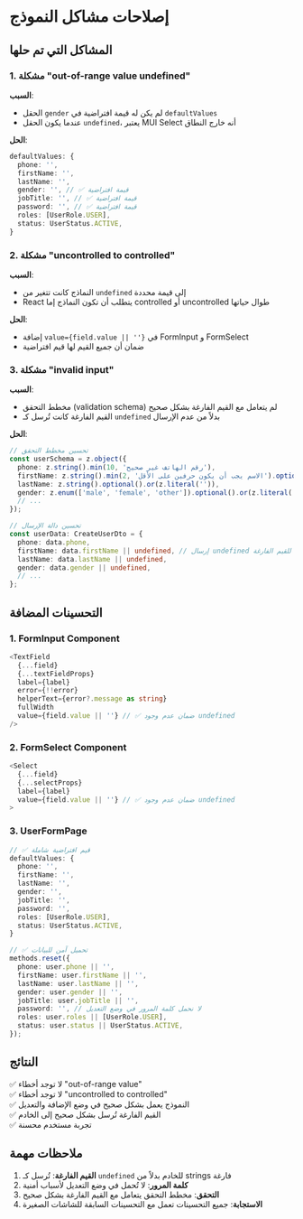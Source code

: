 # إصلاحات مشاكل النموذج

## المشاكل التي تم حلها

### 1. مشكلة "out-of-range value undefined"
**السبب**: 
- الحقل `gender` لم يكن له قيمة افتراضية في `defaultValues`
- عندما يكون الحقل `undefined`، يعتبر MUI Select أنه خارج النطاق

**الحل**:
```typescript
defaultValues: {
  phone: '',
  firstName: '',
  lastName: '',
  gender: '', // ✅ قيمة افتراضية
  jobTitle: '', // ✅ قيمة افتراضية
  password: '', // ✅ قيمة افتراضية
  roles: [UserRole.USER],
  status: UserStatus.ACTIVE,
}
```

### 2. مشكلة "uncontrolled to controlled"
**السبب**: 
- النماذج كانت تتغير من `undefined` إلى قيمة محددة
- React يتطلب أن تكون النماذج إما controlled أو uncontrolled طوال حياتها

**الحل**:
- إضافة `value={field.value || ''}` في FormInput و FormSelect
- ضمان أن جميع القيم لها قيم افتراضية

### 3. مشكلة "invalid input"
**السبب**: 
- مخطط التحقق (validation schema) لم يتعامل مع القيم الفارغة بشكل صحيح
- القيم الفارغة كانت تُرسل كـ `undefined` بدلاً من عدم الإرسال

**الحل**:
```typescript
// تحسين مخطط التحقق
const userSchema = z.object({
  phone: z.string().min(10, 'رقم الهاتف غير صحيح'),
  firstName: z.string().min(2, 'الاسم يجب أن يكون حرفين على الأقل').optional().or(z.literal('')),
  lastName: z.string().optional().or(z.literal('')),
  gender: z.enum(['male', 'female', 'other']).optional().or(z.literal('')),
  // ...
});

// تحسين دالة الإرسال
const userData: CreateUserDto = {
  phone: data.phone,
  firstName: data.firstName || undefined, // إرسال undefined للقيم الفارغة
  lastName: data.lastName || undefined,
  gender: data.gender || undefined,
  // ...
};
```

## التحسينات المضافة

### 1. FormInput Component
```typescript
<TextField
  {...field}
  {...textFieldProps}
  label={label}
  error={!!error}
  helperText={error?.message as string}
  fullWidth
  value={field.value || ''} // ✅ ضمان عدم وجود undefined
/>
```

### 2. FormSelect Component
```typescript
<Select 
  {...field} 
  {...selectProps} 
  label={label}
  value={field.value || ''} // ✅ ضمان عدم وجود undefined
>
```

### 3. UserFormPage
```typescript
// ✅ قيم افتراضية شاملة
defaultValues: {
  phone: '',
  firstName: '',
  lastName: '',
  gender: '',
  jobTitle: '',
  password: '',
  roles: [UserRole.USER],
  status: UserStatus.ACTIVE,
}

// ✅ تحميل آمن للبيانات
methods.reset({
  phone: user.phone || '',
  firstName: user.firstName || '',
  lastName: user.lastName || '',
  gender: user.gender || '',
  jobTitle: user.jobTitle || '',
  password: '', // لا نحمل كلمة المرور في وضع التعديل
  roles: user.roles || [UserRole.USER],
  status: user.status || UserStatus.ACTIVE,
});
```

## النتائج

✅ لا توجد أخطاء "out-of-range value"  
✅ لا توجد أخطاء "uncontrolled to controlled"  
✅ النموذج يعمل بشكل صحيح في وضع الإضافة والتعديل  
✅ القيم الفارغة تُرسل بشكل صحيح إلى الخادم  
✅ تجربة مستخدم محسنة  

## ملاحظات مهمة

1. **القيم الفارغة**: تُرسل كـ `undefined` للخادم بدلاً من strings فارغة
2. **كلمة المرور**: لا تُحمل في وضع التعديل لأسباب أمنية
3. **التحقق**: مخطط التحقق يتعامل مع القيم الفارغة بشكل صحيح
4. **الاستجابة**: جميع التحسينات تعمل مع التحسينات السابقة للشاشات الصغيرة
